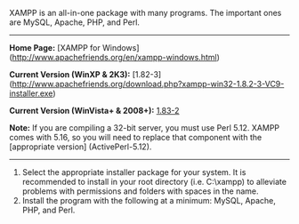 XAMPP is an all-in-one package with many programs. The important ones are MySQL, Apache, PHP, and Perl.

***

**Home Page:** [XAMPP for Windows] (http://www.apachefriends.org/en/xampp-windows.html)

**Current Version (WinXP & 2K3):** [1.82-3] (http://www.apachefriends.org/download.php?xampp-win32-1.8.2-3-VC9-installer.exe)

**Current Version (WinVista+ & 2008+):** [1.83-2](http://www.apachefriends.org/download.php?xampp-win32-1.8.3-2-VC11-installer.exe)

**Note:** If you are compiling a 32-bit server, you must use Perl 5.12. XAMPP comes with 5.16, so you will need to replace that component with the [appropriate version] (ActivePerl-5.12).

***

1. Select the appropriate installer package for your system. It is recommended to install in your root directory (i.e. C:\xampp) to alleviate problems with permissions and folders with spaces in the name.
2. Install the program with the following at a minimum: MySQL, Apache, PHP, and Perl.
